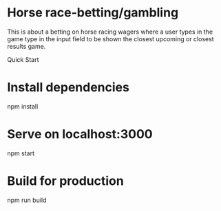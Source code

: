 # Horse race-betting/gambling
This is about a betting on horse racing wagers where a user types in the game type in the input field to be shown the closest upcoming or closest results game.

Quick Start

# Install dependencies
npm install

# Serve on localhost:3000
npm start

# Build for production
npm run build
